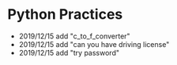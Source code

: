 # Python Practices
* 2019/12/15 add "c_to_f_converter"
* 2019/12/15 add "can you have driving license"
* 2019/12/15 add "try password"